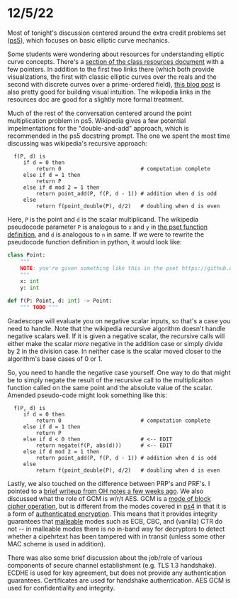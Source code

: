 # 12/5/22

Most of tonight's discussion centered around the extra credit problems set
([ps5][1]), which focuses on basic elliptic curve mechanics.

Some students were wondering about resources for understanding elliptic curve
concepts. There's a [section of the class resources document][2] with a few
pointers. In addition to the first two links there (which both provide
visualizations, the first with classic elliptic curves over the reals and the
second with discrete curves over a prime-ordered field), [this blog post][3] is
also pretty good for building visual intuition. The wikipedia links in the
resources doc are good for a slightly more formal treatment.

Much of the rest of the conversation centered around the point multiplication
problem in ps5. Wikipedia gives a few potential impelmentations for the
"double-and-add" approach, which is recommended in the ps5 docstring prompt.
The one we spent the most time discussing was wikipedia's recursive approach:

```
  f(P, d) is
     if d = 0 then
         return 0                         # computation complete
     else if d = 1 then
         return P
     else if d mod 2 = 1 then
         return point_add(P, f(P, d - 1)) # addition when d is odd
     else
         return f(point_double(P), d/2)   # doubling when d is even
```

Here, `P` is the point and `d` is the scalar multiplicand. The wikipedia
pseudocode parameter `P` is analogous to `x` and `y` in [the pset function
definition][4], and `d` is analogous to `n` in same. If we were to rewrite the
pseudocode function definition in python, it would look like:

```python
class Point:
    """
    NOTE: you're given something like this in the pset https://github.com/cs-gy6903/2022-fall/blob/master/ps5/ps5.py#L11
    """
    x: int
    y: int

def f(P: Point, d: int) -> Point:
    """ TODO """
```

Gradescope will evaluate you on negative scalar inputs, so that's a case you
need to handle. Note that the wikipedia recursive algorithm doesn't handle
negative scalars well. If it is given a negative scalar, the recursive calls
will either make the scalar _more_ negative in the addition case or simply
divide by 2 in the division case. In neither case is the scalar moved closer to
the algorithm's base cases of 0 or 1.

So, you need to handle the negative case yourself. One way to do that might be
to simply negate the result of the recursive call to the multiplicaiton
function called on the same point and the absolute value of the scalar. Amended
pseudo-code might look something like this:

```
  f(P, d) is
     if d = 0 then
         return 0                         # computation complete
     else if d = 1 then
         return P
     else if d < 0 then                   # <-- EDIT
         return negate(f(P, abs(d)))      # <-- EDIT
     else if d mod 2 = 1 then
         return point_add(P, f(P, d - 1)) # addition when d is odd
     else
         return f(point_double(P), d/2)   # doubling when d is even
```

Lastly, we also touched on the difference between PRP's and PRF's. I pointed to
a [brief writeup from OH notes a few weeks ago][5]. We also discussed what the
role of GCM is w/r/t AES. GCM is a [mode of block cipher operation][6], but is
different from the modes covered in [ps4][7] in that it is a form of
[authenticated encryption][8]. This means that it provides integrity guarantees
that [malleable][9] modes such as ECB, CBC, and (vanilla) CTR do not -- in
malleable modes there is no in-band way for decryptors to detect whether a
cipehrtext has been tampered with in transit (unless some other MAC scheme is
used in addition).

There was also some brief discussion about the job/role of various components
of secure channel establishment (e.g. TLS 1.3 handshake). ECDHE is used for key
agreement, but does not provide any authentication guarantees. Certificates are
used for handshake authentication. AES GCM is used for confidentiality and
integrity.

[1]: https://github.com/cs-gy6903/2022-fall/tree/master/ps5
[2]: https://github.com/cs-gy6903/resources#elliptic-curves
[3]: https://andrea.corbellini.name/2015/05/17/elliptic-curve-cryptography-a-gentle-introduction
[4]: https://github.com/cs-gy6903/2022-fall/blob/master/ps5/ps5.py#L100
[5]: https://github.com/cs-gy6903/2022-fall/blob/master/office-hours/will_2022-09-26.md#prp-vs-prf
[6]: https://en.wikipedia.org/wiki/Block_cipher_mode_of_operation
[7]: https://github.com/cs-gy6903/2022-fall/tree/master/ps4
[8]: https://en.wikipedia.org/wiki/Authenticated_encryption
[9]: https://en.wikipedia.org/wiki/Malleability_(cryptography)
